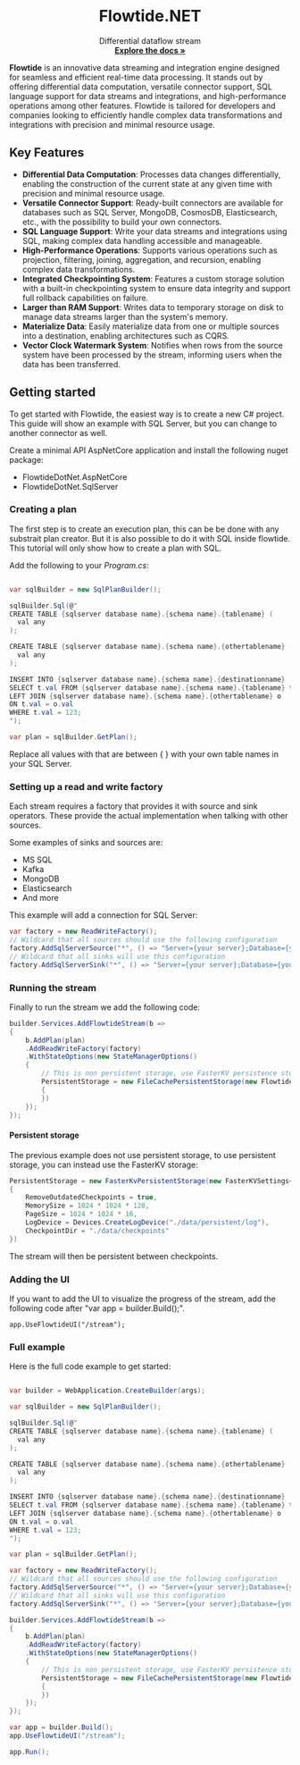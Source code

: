 
<br />
<p align="center">
  <h1 align="center">Flowtide.NET</h1>

  <p align="center">
    Differential dataflow stream
  <br />
    <a href="https://koralium.github.io/flowtide/docs/intro"><strong>Explore the docs »</strong></a>
  </p>
</p>

**Flowtide** is an innovative data streaming and integration engine designed for seamless and efficient real-time data processing. It stands out by offering differential data computation, versatile connector support, SQL language support for data streams and integrations, and high-performance operations among other features. Flowtide is tailored for developers and companies looking to efficiently handle complex data transformations and integrations with precision and minimal resource usage.

## Key Features

- **Differential Data Computation**: Processes data changes differentially, enabling the construction of the current state at any given time with precision and minimal resource usage.
- **Versatile Connector Support**: Ready-built connectors are available for databases such as SQL Server, MongoDB, CosmosDB, Elasticsearch, etc., with the possibility to build your own connectors.
- **SQL Language Support**: Write your data streams and integrations using SQL, making complex data handling accessible and manageable.
- **High-Performance Operations**: Supports various operations such as projection, filtering, joining, aggregation, and recursion, enabling complex data transformations.
- **Integrated Checkpointing System**: Features a custom storage solution with a built-in checkpointing system to ensure data integrity and support full rollback capabilities on failure.
- **Larger than RAM Support**: Writes data to temporary storage on disk to manage data streams larger than the system's memory.
- **Materialize Data**: Easily materialize data from one or multiple sources into a destination, enabling architectures such as CQRS.
- **Vector Clock Watermark System**: Notifies when rows from the source system have been processed by the stream, informing users when the data has been transferred.

## Getting started

To get started with Flowtide, the easiest way is to create a new C# project. This guide will show an example with SQL Server, but you can change
to another connector as well.

Create a minimal API AspNetCore application and install the following nuget package:

* FlowtideDotNet.AspNetCore
* FlowtideDotNet.SqlServer

### Creating a plan

The first step is to create an execution plan, this can be be done with any substrait plan creator.
But it is also possible to do it with SQL inside flowtide. This tutorial will only show how to create a plan with SQL.

Add the following to your _Program.cs_:

```csharp

var sqlBuilder = new SqlPlanBuilder();

sqlBuilder.Sql(@"
CREATE TABLE {sqlserver database name}.{schema name}.{tablename} (
  val any
);

CREATE TABLE {sqlserver database name}.{schema name}.{othertablename} (
  val any
);

INSERT INTO {sqlserver database name}.{schema name}.{destinationname}
SELECT t.val FROM {sqlserver database name}.{schema name}.{tablename} t
LEFT JOIN {sqlserver database name}.{schema name}.{othertablename} o
ON t.val = o.val
WHERE t.val = 123;
");

var plan = sqlBuilder.GetPlan();
```

Replace all values with that are between { } with your own table names in your SQL Server.

### Setting up a read and write factory

Each stream requires a factory that provides it with source and sink operators. These provide the actual implementation when talking with other sources.

Some examples of sinks and sources are:

* MS SQL
* Kafka
* MongoDB
* Elasticsearch
* And more

This example will add a connection for SQL Server:

```csharp
var factory = new ReadWriteFactory();
// Wildcard that all sources should use the following configuration
factory.AddSqlServerSource("*", () => "Server={your server};Database={your database};Trusted_Connection=True;");
// Wildcard that all sinks will use this configuration
factory.AddSqlServerSink("*", () => "Server={your server};Database={your database};Trusted_Connection=True;");
```

### Running the stream

Finally to run the stream we add the following code:

```csharp
builder.Services.AddFlowtideStream(b =>
{
    b.AddPlan(plan)
    .AddReadWriteFactory(factory)
    .WithStateOptions(new StateManagerOptions()
    {
        // This is non persistent storage, use FasterKV persistence storage instead if you want persistent storage
        PersistentStorage = new FileCachePersistentStorage(new FlowtideDotNet.Storage.FileCacheOptions()
        {
        })
    });
});
```

#### Persistent storage

The previous example does not use persistent storage, to use persistent storage, you can instead use the FasterKV storage:

```csharp
PersistentStorage = new FasterKvPersistentStorage(new FasterKVSettings<long, SpanByte>()
{
    RemoveOutdatedCheckpoints = true,
    MemorySize = 1024 * 1024 * 128,
    PageSize = 1024 * 1024 * 16,
    LogDevice = Devices.CreateLogDevice("./data/persistent/log"),
    CheckpointDir = "./data/checkpoints"
})
```

The stream will then be persistent between checkpoints.

### Adding the UI

If you want to add the UI to visualize the progress of the stream, add the following code after "var app = builder.Build();".

```
app.UseFlowtideUI("/stream");
```

### Full example

Here is the full code example to get started:

```csharp

var builder = WebApplication.CreateBuilder(args);

var sqlBuilder = new SqlPlanBuilder();

sqlBuilder.Sql(@"
CREATE TABLE {sqlserver database name}.{schema name}.{tablename} (
  val any
);

CREATE TABLE {sqlserver database name}.{schema name}.{othertablename} (
  val any
);

INSERT INTO {sqlserver database name}.{schema name}.{destinationname}
SELECT t.val FROM {sqlserver database name}.{schema name}.{tablename} t
LEFT JOIN {sqlserver database name}.{schema name}.{othertablename} o
ON t.val = o.val
WHERE t.val = 123;
");

var plan = sqlBuilder.GetPlan();

var factory = new ReadWriteFactory();
// Wildcard that all sources should use the following configuration
factory.AddSqlServerSource("*", () => "Server={your server};Database={your database};Trusted_Connection=True;");
// Wildcard that all sinks will use this configuration
factory.AddSqlServerSink("*", () => "Server={your server};Database={your database};Trusted_Connection=True;");

builder.Services.AddFlowtideStream(b =>
{
    b.AddPlan(plan)
    .AddReadWriteFactory(factory)
    .WithStateOptions(new StateManagerOptions()
    {
        // This is non persistent storage, use FasterKV persistence storage instead if you want persistent storage
        PersistentStorage = new FileCachePersistentStorage(new FlowtideDotNet.Storage.FileCacheOptions()
        {
        })
    });
});

var app = builder.Build();
app.UseFlowtideUI("/stream");

app.Run();
```
